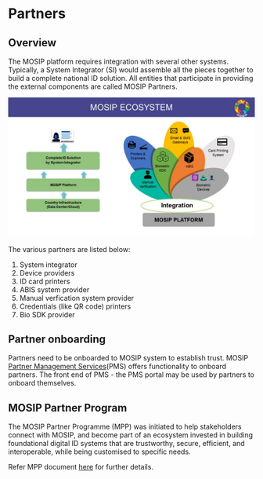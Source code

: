 # Partners

## Overview
The MOSIP platform requires integration with several other systems.  Typically, a System Integrator (SI) would assemble all the pieces together to build a complete national ID solution.  All entities that participate in providing the external components are called MOSIP Partners. 

![](_images/mosip-ecosystem.jpg)

The various partners are listed below:
1. System integrator
1. Device providers
1. ID card printers
1. ABIS system provider 
1. Manual verfication system provider 
1. Credentials (like QR code) printers
1. Bio SDK provider

## Partner onboarding
Partners need to be onboarded to MOSIP system to establish trust.  MOSIP [Partner Management Services](partner-management.md)(PMS) offers functionality to onboard partners.  The front end of PMS - the PMS portal may be used by partners to onboard themselves.

## MOSIP Partner Program
The MOSIP Partner Programme (MPP) was initiated to help stakeholders connect with MOSIP, and become part of an ecosystem invested in building foundational digital ID systems that are trustworthy, secure, efficient, and interoperable, while being customised to specific needs. 

Refer MPP document [here](https://www.mosip.io/uploads/resources/60914c1597184Program-partner-V7.pdf) for further details.


